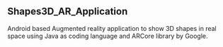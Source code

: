 ## Shapes3D_AR_Application

Android based Augmented reality application to show 3D shapes in real space using Java as coding language and ARCore library by Google.
